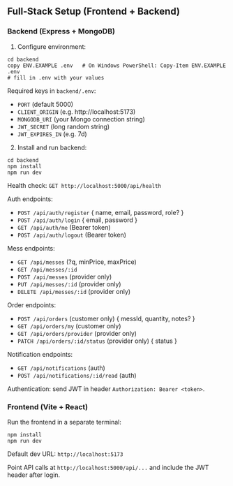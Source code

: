 ## Full‑Stack Setup (Frontend + Backend)

### Backend (Express + MongoDB)

1) Configure environment:

```
cd backend
copy ENV.EXAMPLE .env   # On Windows PowerShell: Copy-Item ENV.EXAMPLE .env
# fill in .env with your values
```

Required keys in `backend/.env`:

- `PORT` (default 5000)
- `CLIENT_ORIGIN` (e.g. http://localhost:5173)
- `MONGODB_URI` (your Mongo connection string)
- `JWT_SECRET` (long random string)
- `JWT_EXPIRES_IN` (e.g. 7d)

2) Install and run backend:

```
cd backend
npm install
npm run dev
```

Health check: `GET http://localhost:5000/api/health`

Auth endpoints:

- `POST /api/auth/register` { name, email, password, role? }
- `POST /api/auth/login` { email, password }
- `GET /api/auth/me` (Bearer token)
- `POST /api/auth/logout` (Bearer token)

Mess endpoints:

- `GET /api/messes` (?q, minPrice, maxPrice)
- `GET /api/messes/:id`
- `POST /api/messes` (provider only)
- `PUT /api/messes/:id` (provider only)
- `DELETE /api/messes/:id` (provider only)

Order endpoints:

- `POST /api/orders` (customer only) { messId, quantity, notes? }
- `GET /api/orders/my` (customer only)
- `GET /api/orders/provider` (provider only)
- `PATCH /api/orders/:id/status` (provider only) { status }

Notification endpoints:

- `GET /api/notifications` (auth)
- `POST /api/notifications/:id/read` (auth)

Authentication: send JWT in header `Authorization: Bearer <token>`.

### Frontend (Vite + React)

Run the frontend in a separate terminal:

```
npm install
npm run dev
```

Default dev URL: `http://localhost:5173`

Point API calls at `http://localhost:5000/api/...` and include the JWT header after login.
